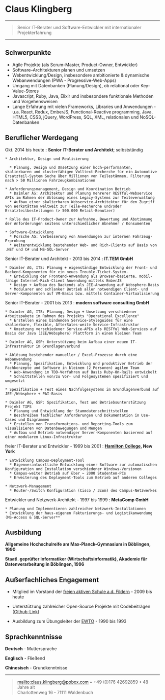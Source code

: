 # Claus Klingberg

---

> Senior IT-Berater und Software-Entwickler mit internationaler Projekterfahrung

---

## Schwerpunkte

- Agile Projekte (als Scrum-Master, Product-Owner, Entwickler)
- Software–Architekturen planen und umsetzen
- Webentwicklung/Design, insbesondere ambitionierte & dynamische Webanwendungen (PWA - Progressive-Web-Apps)
- Umgang mit Datenbanken (Planung/Design), ob relational oder Key-Value-Stores
- Javascript, Ruby, Java, Elixir und insbesondere funktionale Methoden und Vorgehensweisen
- Lange Erfahrung mit vielen Frameworks, Libraries und Anwendungen - u.a. React, Redux, EmberJS, Functional-Reactive programming, Java, HTML5, CSS3, jQuery, WordPress, SQL, XML, relationalen und NoSQL-Datenbanken

## Beruflicher Werdegang

Okt. 2014 bis heute
: **Senior IT-Berater und Architekt**; selbstständig

    * Architektur, Design und Realisierung

      * Planung, Design und Umsetzung einer hoch-performanten, skalierbaren und clusterfähigen Volltext-Recherche für ein Automotive Ersatzteil-System Suche über Millionen von Teilestämmen, Filterung nach > 50 Millionen Fahrzeugkombinationen

    * Anforderungsmanagement, Design und Koordination Betrieb
      * Daimler AG: Architektur und Planung mehrerer RESTful-Webservice APIs im Rahmen der Ablösung eines Legacy-Systems zur Teileverwaltung
      * Aufbau einer skalierbaren Webservice-Architektur für den Zugriff von Werkstätten weltweit zur Teile-Recherche und/oder Ersatzteilbestellungen (> 500.000 Retail-Benutzer)

    * Rolle des IT-Product-Owner zur Aufnahme, Bewertung und Abstimmung der Anforderungen seitens unterschiedlicher Abnehmer / Konsumenten

    * Software-Entwicklung
      * Porsche AG: Verbesserung von Anwendungen zur internen Fahrzeug-Erprobung
      * Weiterentwicklung bestehender Web- und Rich-Clients auf Basis von .NET und C# und MS-SQL-Server

Senior IT-Berater und Architekt - 2013 bis 2014
: **IT.TEM GmbH**

    * Daimler AG, ITS: Planung + eigenständige Entwicklung der Front- und Backend-Komponenten für ein neues Trouble-Ticket-System.
      * Entwicklung der Frontend-Anwendung als Browser-basierte, mobil-fähige Internet-Rich-Client Anwendung mittels EmberJS
      * Design + Aufbau des Backends als JEE-Anwendung auf Websphere-Basis
      * Modularer und schlanker Betrieb aller notwendigen Client- und Server-Komponenten auf VM-Basis bzw. mittels Container-Virtualisierung

Senior IT-Berater - 2001 bis 2013
: **modern software consulting GmbH**

    * Daimler AG, ITS: Planung, Design + Umsetzung verschiedener Arbeitspakete im Rahmen des Projekts "Operational Excellence"
      * Erstellen eines bindenden Service-Styleguides für eine skalierbare, flexible, AfterSales-weite Service-Infrastruktur
      * Umsetzung verschiedener Service-APIs als RESTful Web-Services auf Basis der Java (JEE/Websphere) Plattform in einem kleinen Team

    * Daimler AG, GSP: Unterstützung beim Aufbau einer neuen IT-Infrastruktur im Grundlagenverbund

    * Ablösung bestehender manueller / Excel-Prozesse durch eine Webanwendung
      * Planung, Spezifikation, Entwicklung und produktiver Betrieb der Fachkonzepte und Software in kleinem (2 Personen) agilen Team
      * Web-Anwendung im TDD-Verfahren auf Basis Ruby-On-Rails entwickelt
      * Schnittstellen von/zu Vor- und Folgesystemen spezifiziert und umgesetzt

    * Spezifikation + Test eines Nachfolgesystems im Grundlagenverbund auf JEE-/Websphere + PAI-Basis

    * Daimler AG, GSP: Spezifikation, Test und Betriebsunterstützung Projekt TIPS
      * Planung und Entwicklung der Stammdatenschnittstellen
      * Beschreiben fachlicher Anforderungen und Dokumentation in Use-Cases und Diagrammen
      * Erstellen von Transformations- und Reporting-Tools zum visualisieren von Datenbewegungen und Mengen
      * Aufbau und Betrieb notwendiger Server-Komponenten basierend auf einer modularen Linux-Infrastruktur

freier IT-Berater und Entwickler - 1999 bis 2001
: **[Hamilton College](http://www.hamilton.edu/), New York**

    * Entwicklung Campus-Deployment-Tool
      * Eigenverantwortliche Entwicklung einer Software zur automatischen Konfiguration und Installation verschiedener Windows-Versionen
      * Campus-weiter Betrieb auf über ~ 2000 Studenten-PCs
      * Erweiterung des Deployment-Tools zum Betrieb auf anderen Colleges

    * Netzwerk-Management
      * Router-/Switch Konfiguration (Cisco / 3com) des Campus-Netzwerkes

Entwickler und Netzwerk-Architekt - 1997 bis 1999
: **MetaComp GmbH**

    * Planung und Implementieren zahlreicher Netzwerk-Installationen
    * Entwicklung der haus-eigenen Fakturierungs- und Logistikanwendung (MS-Access & SQL-Server**

## Ausbildung

**Allgemeine Hochschulreife am Max-Planck-Gymnasium in Böblingen, 1990**

**Staatl. geprüfter Informatiker (Wirtschaftsinformatik), Akademie für Datenverarbeitung in Böblingen, 1996**

## Außerfachliches Engagement

- Mitglied im Vorstand der [freien aktiven Schule a.d. Fildern](http://pieks-fas.de/) - 2009 bis heute

- Unterstützung zahlreicher Open-Source Projekte mit Codebeiträgen ([Github-Link](https://github.com/cjk))

- Ausbildung zum Übungsleiter der [EWTO](http://www.wingtsunwelt.com/) - 1990 bis 1993

## Sprachkenntnisse

**Deutsch** - Muttersprache

**Englisch** - Fließend

**Chinesisch** - Grundkenntnisse

---

> <mailto:claus.klingberg@pobox.com> • +49 (0)176 42692859 • 48 Jahre alt\
> Charlottenweg 16 - 71111 Waldenbuch
